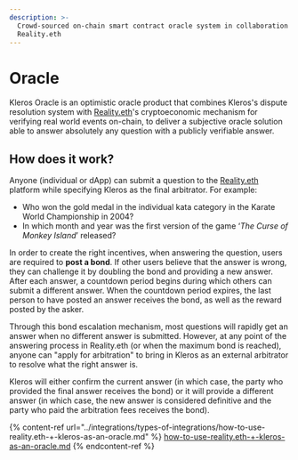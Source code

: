 ```yaml
---
description: >-
  Crowd-sourced on-chain smart contract oracle system in collaboration with
  Reality.eth
---
```


# Oracle

Kleros Oracle is an optimistic oracle product that combines Kleros's dispute resolution system with [Reality.eth](https://reality.eth.link/)'s cryptoeconomic mechanism for verifying real world events on-chain, to deliver a subjective oracle solution able to answer absolutely any question with a publicly verifiable answer.

## How does it work?

Anyone (individual or dApp) can submit a question to the [Reality.eth](https://reality.eth.link/) platform while specifying Kleros as the final arbitrator. For example:

* Who won the gold medal in the individual kata category in the Karate World Championship in 2004?
* In which month and year was the first version of the game ‘_The Curse of Monkey Island_’ released?

In order to create the right incentives, when answering the question, users are required to **post a bond**. If other users believe that the answer is wrong, they can challenge it by doubling the bond and providing a new answer. After each answer, a countdown period begins during which others can submit a different answer. When the countdown period expires, the last person to have posted an answer receives the bond, as well as the reward posted by the asker.

Through this bond escalation mechanism, most questions will rapidly get an answer when no different answer is submitted. However, at any point of the answering process in Reality.eth (or when the maximum bond is reached), anyone can "apply for arbitration" to bring in Kleros as an external arbitrator to resolve what the right answer is.

Kleros will either confirm the current answer (in which case, the party who provided the final answer receives the bond) or it will provide a different answer (in which case, the new answer is considered definitive and the party who paid the arbitration fees receives the bond).

{% content-ref url="../integrations/types-of-integrations/how-to-use-reality.eth-+-kleros-as-an-oracle.md" %}
[how-to-use-reality.eth-+-kleros-as-an-oracle.md](../integrations/types-of-integrations/how-to-use-reality.eth-+-kleros-as-an-oracle.md)
{% endcontent-ref %}
